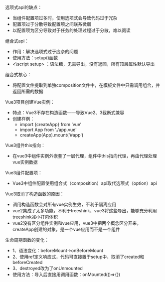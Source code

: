 选项式api的缺点：
- 当组件配置项过多时，使用选项式会导致代码过于冗杂
- 配置项过于分散导致配置项之间联系微弱
- 以配置项为区分导致对于任务的处理过程过于分散，难以阅读

组合式api：
- 作用：解决选项式过于庞杂的问题
- 使用方法：setup()函数
- <\script setup> ：语法糖，无需导出，没有返回，所有顶层属性默认导出

组合式核心：
-  将配置文件提取到单独composition文件中，在模板文件中只需调用组合，并返回所需的数据

Vue3项目创建Vue实例：
- 特点：Vue3不存在构造函数——导致Vue2、3截断式兼容
- 创建样例：
	- import {createApp} from ‘vue’
	- import App from './app.vue'
	- createApp(App).mount('#app')

Vue3组件this指向：
- 在vue3中组件实例外嵌套了一层代理，组件中this指向代理，再由代理处理vue实例数据

Vue3组件配置项：
- Vue3中组件配置使用组合式（composition）api取代选项式（option）api

Vue3取消了构造函数的原因：
- 调用构造函数会对所有vue实例生效，不利于隔离应用
- vue2集成了太多功能，不利于treeshink，vue3将这些导出，能够充分利用treeshink减小打包体积
- vue2没有区分组件实例和vue应用，vue3中把两个概念区分开来，createApp创建的对象，是一个vue应用而不是一个组件


生命周期函数的变化：
- 1、语法变化：beforeMount->onBeforeMount
- 2、使用ref定义响应式，代码可直接置于setup中，取消了created和beforeCreated
- 3、destroyed改为了onUnmounted
- 使用方法：导入后直接用调用函数：onMounted(()=>{})